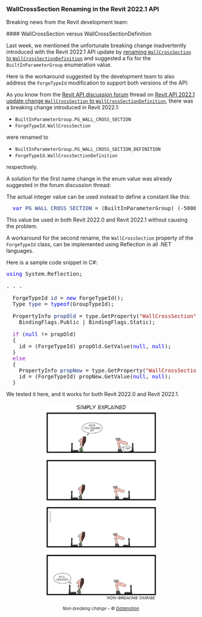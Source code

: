 <head>
<meta http-equiv="Content-Type" content="text/html; charset=utf-8">
<link rel="stylesheet" type="text/css" href="bc.css">
<script src="https://cdn.rawgit.com/google/code-prettify/master/loader/run_prettify.js" type="text/javascript"></script>
</head>

<!---

- REVIT-184115 [Prepare KB article for 2022.1 API change]

twitter:

 the #RevitAPI @AutodeskForge @AutodeskRevit #bim #DynamoBim #ForgeDevCon 

&ndash;
...

linkedin:

#bim #DynamoBim #ForgeDevCon #Revit #API #IFC #SDK #AI #VisualStudio #Autodesk #AEC #adsk

the [Revit API discussion forum](http://forums.autodesk.com/t5/revit-api-forum/bd-p/160) thread

<center>
<img src="img/" alt="" title="" width="600"/>
<p style="font-size: 80%; font-style:italic"></p>
</center>

-->

### WallCrossSection Renaming in the Revit 2022.1 API

Breaking news from the Revit development team:

####<a name="2"></a> WallCrossSection versus WallCrossSectionDefinition

Last week, we mentioned the unfortunate breaking change inadvertently introduced with the Revit 2022.1 API update
by [renaming `WallCrossSection` to `WallCrossSectionDefinition`](https://thebuildingcoder.typepad.com/blog/2021/11/revit-20221-sdk-revitlookup-build-and-install.html#3) and
suggested a fix for the `BuiltInParameterGroup` enumeration value.

Here is the workaround suggested by the development team to also address the `ForgeTypeId` modification to support both versions of the API:

As you know from
the [Revit API discussion forum](http://forums.autodesk.com/t5/revit-api-forum/bd-p/160) thread
on [Revit API 2022.1 update change `WallCrossSection` to `WallCrossSectionDefinition`](https://forums.autodesk.com/t5/revit-api-forum/revitapi-2022-update-change-wallcrosssection-to/td-p/10720345),
there was a breaking change introduced in Revit 2022.1:

- `BuiltInParameterGroup.PG_WALL_CROSS_SECTION`
- `ForgeTypeId.WallCrossSection`

were renamed to 

- `BuiltInParameterGroup.PG_WALL_CROSS_SECTION_DEFINITION`
- `ForgeTypeId.WallCrossSectionDefinition`

respectively.

A solution for the first name change in the enum value was already suggested in the forum discussion thread:

The actual integer value can be used instead to define a constant like this:

<pre class="code">
  <span style="color:blue;">var</span>&nbsp;<span style="color:#1f377f;">PG_WALL_CROSS_SECTION</span>&nbsp;=&nbsp;(BuiltInParameterGroup)&nbsp;(-5000228);
</pre>

This value be used in both Revit 2022.0 and Revit 2022.1 without causing the problem.

A workaround for the second rename, the `WallCrossSection` property of the `ForgeTypeId` class, can be implemented using Reflection in all .NET languages.

Here is a sample code snippet in C#:

<pre class="code">
<span style="color:blue;">using</span>&nbsp;System.Reflection;

. . .

  ForgeTypeId&nbsp;<span style="color:#1f377f;">id</span>&nbsp;=&nbsp;<span style="color:blue;">new</span>&nbsp;ForgeTypeId();
  Type&nbsp;<span style="color:#1f377f;">type</span>&nbsp;=&nbsp;<span style="color:blue;">typeof</span>(GroupTypeId);
   
  PropertyInfo&nbsp;<span style="color:#1f377f;">propOld</span>&nbsp;=&nbsp;type.GetProperty(<span style="color:#a31515;">&quot;WallCrossSection&quot;</span>,
  &nbsp;&nbsp;BindingFlags.Public&nbsp;|&nbsp;BindingFlags.Static);
   
  <span style="color:#8f08c4;">if</span>&nbsp;(<span style="color:blue;">null</span>&nbsp;!=&nbsp;propOld)
  {
    id&nbsp;=&nbsp;(ForgeTypeId)&nbsp;propOld.GetValue(<span style="color:blue;">null</span>,&nbsp;<span style="color:blue;">null</span>);
  }
  <span style="color:#8f08c4;">else</span>
  {
    PropertyInfo&nbsp;<span style="color:#1f377f;">propNew</span>&nbsp;=&nbsp;type.GetProperty(<span style="color:#a31515;">&quot;WallCrossSectionDefinition&quot;</span>,&nbsp;BindingFlags.Public&nbsp;|&nbsp;BindingFlags.Static);
    id&nbsp;=&nbsp;(ForgeTypeId)&nbsp;propNew.GetValue(<span style="color:blue;">null</span>,&nbsp;<span style="color:blue;">null</span>);
  }
</pre>

We tested it here, and it works for both Revit 2022.0 and Revit 2022.1.
  
<center>
<img src="img/tech-comics-non-breaking-change.jpeg" alt="Non-breaking change" title="Non-breaking change" width="300"/> <!-- 495 -->
<p style="font-size: 80%; font-style:italic">Non-breaking change &ndash; &copy; <a href="https://www.datamation.com">Datamation</a></p>
</center>
